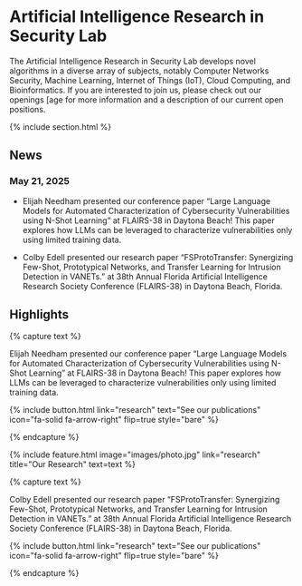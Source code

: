 ---
---

# Artificial Intelligence Research in Security Lab


The Artificial Intelligence Research in Security Lab develops novel algorithms in a diverse array of subjects, notably Computer Networks Security, Machine Learning, Internet of Things (IoT), Cloud Computing, and Bioinformatics. If you are interested to join us, please check out our openings [age for more information and a description of our current open positions.

{% include section.html %}
## News
### May 21, 2025
* Elijah Needham presented our conference paper “Large Language Models for Automated Characterization of Cybersecurity Vulnerabilities using N-Shot Learning” at FLAIRS-38 in Daytona Beach! This paper explores how LLMs can be leveraged to characterize vulnerabilities only using limited training data.

* Colby Edell presented our research paper “FSProtoTransfer: Synergizing Few-Shot, Prototypical Networks, and Transfer Learning for Intrusion Detection in VANETs.” at 38th Annual Florida Artificial Intelligence Research Society Conference (FLAIRS-38) in Daytona Beach, Florida.

## Highlights

{% capture text %}

Elijah Needham presented our conference paper “Large Language Models for Automated Characterization of Cybersecurity Vulnerabilities using N-Shot Learning” at FLAIRS-38 in Daytona Beach! This paper explores how LLMs can be leveraged to characterize vulnerabilities only using limited training data.

{%
  include button.html
  link="research"
  text="See our publications"
  icon="fa-solid fa-arrow-right"
  flip=true
  style="bare"
%}

{% endcapture %}

{%
  include feature.html
  image="images/photo.jpg"
  link="research"
  title="Our Research"
  text=text
%}

{% capture text %}

Colby Edell presented our research paper “FSProtoTransfer: Synergizing Few-Shot, Prototypical Networks, and Transfer Learning for Intrusion Detection in VANETs.” at 38th Annual Florida Artificial Intelligence Research Society Conference (FLAIRS-38) in Daytona Beach, Florida.

{%
  include button.html
  link="research"
  text="See our publications"
  icon="fa-solid fa-arrow-right"
  flip=true
  style="bare"
%}

{% endcapture %}




